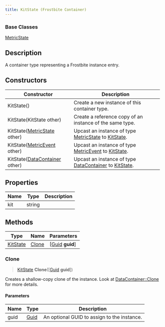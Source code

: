 ```yaml
---
title: KitState (Frostbite Container)
---
```

### Base Classes

[MetricState](MetricState)

## Description

A container type representing a Frostbite instance entry.

## Constructors

| Constructor                                                         | Description                                                                                             |
| ------------------------------------------------------------------- | ------------------------------------------------------------------------------------------------------- |
| KitState()                                                          | Create a new instance of this container type.                                                           |
| KitState(KitState other)                                            | Create a reference copy of an instance of the same type.                                                |
| KitState([MetricState](MetricState) other)                          | Upcast an instance of type [MetricState](MetricState) to [KitState](KitState).                          |
| KitState([MetricEvent](MetricEvent) other)                          | Upcast an instance of type [MetricEvent](MetricEvent) to [KitState](KitState).                          |
| KitState([DataContainer](/vext/ref/cls/shr/datacontainer) other) | Upcast an instance of type [DataContainer](/vext/ref/cls/shr/datacontainer) to [KitState](KitState). |

## Properties

| Name | Type   | Description |
| ---- | ------ | ----------- |
| kit  | string |             |

## Methods

| Type                 | Name            | Parameters                                     |
| -------------------- | --------------- | ---------------------------------------------- |
| [KitState](KitState) | [Clone](#clone) | \[[Guid](/vext/ref/cls/shr/guid) **guid**\] |

### Clone

> [KitState](KitState) **Clone**(\[[Guid](/vext/ref/cls/shr/guid) **guid**\])

Creates a shallow-copy clone of the instance. Look at [DataContainer::Clone](/vext/ref/cls/shr/datacontainer#clone) for more details.

#### Parameters

| Name | Type         | Description                                 |
| ---- | ------------ | ------------------------------------------- |
| guid | [Guid](Guid) | An optional GUID to assign to the instance. |
